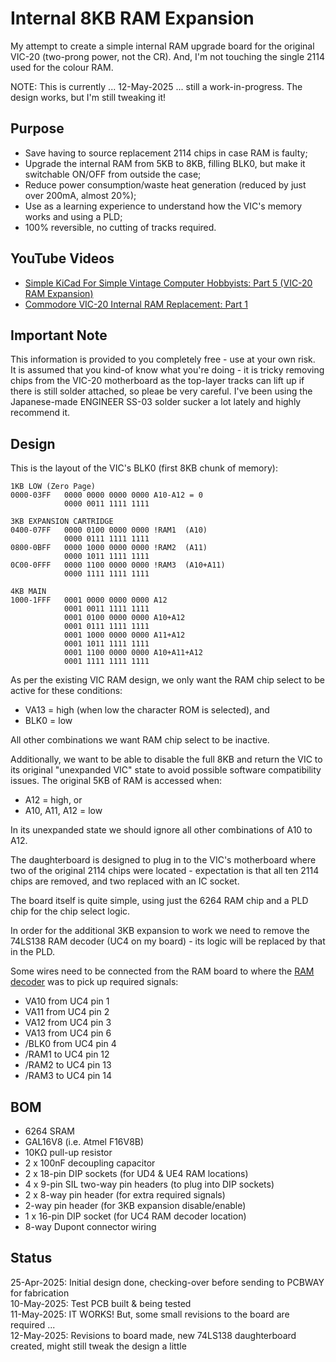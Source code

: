 # Internal 8KB RAM Expansion
My attempt to create a simple internal RAM upgrade board for the original VIC-20 (two-prong power, not the CR).  And, I'm not touching the single 2114 used for the colour RAM.<br>

NOTE: This is currently ... 12-May-2025 ... still a work-in-progress.  The design works, but I'm still tweaking it!

## Purpose
- Save having to source replacement 2114 chips in case RAM is faulty;
- Upgrade the internal RAM from 5KB to 8KB, filling BLK0, but make it switchable ON/OFF from outside the case;
- Reduce power consumption/waste heat generation (reduced by just over 200mA, almost 20%);
- Use as a learning experience to understand how the VIC's memory works and using a PLD;
- 100% reversible, no cutting of tracks required.

## YouTube Videos
- [Simple KiCad For Simple Vintage Computer Hobbyists: Part 5 (VIC-20 RAM Expansion)](https://youtu.be/WQpgBGNAkP0)
- [Commodore VIC-20 Internal RAM Replacement: Part 1](https://youtu.be/0KduuzFBmz8)

## Important Note
This information is provided to you completely free - use at your own risk.<br>
It is assumed that you kind-of know what you're doing - it is tricky removing chips from the VIC-20 motherboard as the top-layer tracks can lift up if there is still solder attached, so pleae be very careful.  I've been using the Japanese-made ENGINEER SS-03 solder sucker a lot lately and highly recommend it.<br>

## Design
This is the layout of the VIC's BLK0 (first 8KB chunk of memory):
```
1KB LOW (Zero Page)
0000-03FF   0000 0000 0000 0000 A10-A12 = 0
            0000 0011 1111 1111

3KB EXPANSION CARTRIDGE
0400-07FF   0000 0100 0000 0000 !RAM1  (A10)
            0000 0111 1111 1111
0800-0BFF   0000 1000 0000 0000 !RAM2  (A11)
            0000 1011 1111 1111
0C00-0FFF   0000 1100 0000 0000 !RAM3  (A10+A11)
            0000 1111 1111 1111

4KB MAIN
1000-1FFF   0001 0000 0000 0000 A12
            0001 0011 1111 1111 
            0001 0100 0000 0000 A10+A12
            0001 0111 1111 1111
            0001 1000 0000 0000 A11+A12
            0001 1011 1111 1111
            0001 1100 0000 0000 A10+A11+A12
            0001 1111 1111 1111
```

As per the existing VIC RAM design, we only want the RAM chip select to be active for these conditions:
- VA13 = high (when low the character ROM is selected), and
- BLK0 = low

All other combinations we want RAM chip select to be inactive.

Additionally, we want to be able to disable the full 8KB and return the VIC to its original "unexpanded VIC" state to avoid possible software compatibility issues.  The original 5KB of RAM is accessed when:
- A12 = high, or
- A10, A11, A12 = low

In its unexpanded state we should ignore all other combinations of A10 to A12.

The daughterboard is designed to plug in to the VIC's motherboard where two of the original 2114 chips were located - expectation is that all ten 2114 chips are removed, and two replaced with an IC socket.

The board itself is quite simple, using just the 6264 RAM chip and a PLD chip for the chip select logic.<br>

In order for the additional 3KB expansion to work we need to remove the 74LS138 RAM decoder (UC4 on my board) - its logic will be replaced by that in the PLD.<br>

Some wires need to be connected from the RAM board to where the [RAM decoder](/Internal_8KB/Images/VIC-20_internal_RAM_layout.png) was to pick up required signals:<br>
- VA10 from UC4 pin 1
- VA11 from UC4 pin 2
- VA12 from UC4 pin 3
- VA13 from UC4 pin 6
- /BLK0 from UC4 pin 4
- /RAM1 to UC4 pin 12
- /RAM2 to UC4 pin 13
- /RAM3 to UC4 pin 14

## BOM
- 6264 SRAM
- GAL16V8 (i.e. Atmel F16V8B)
- 10KΩ pull-up resistor
- 2 x 100nF decoupling capacitor
- 2 x 18-pin DIP sockets (for UD4 & UE4 RAM locations)
- 4 x 9-pin SIL two-way pin headers (to plug into DIP sockets)
- 2 x 8-way pin header (for extra required signals)
- 2-way pin header (for 3KB expansion disable/enable)
- 1 x 16-pin DIP socket (for UC4 RAM decoder location)
- 8-way Dupont connector wiring

## Status
25-Apr-2025: Initial design done, checking-over before sending to PCBWAY for fabrication<br>
10-May-2025: Test PCB built & being tested<br>
11-May-2025: IT WORKS!  But, some small revisions to the board are required ...<br>
12-May-2025: Revisions to board made, new 74LS138 daughterboard created, might still tweak the design a little<br>
